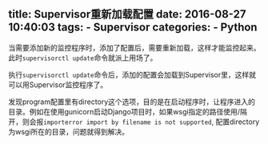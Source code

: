 title: Supervisor重新加载配置
date: 2016-08-27 10:40:03
tags:
    - Supervisor
categories:
    - Python
---
当需要添加新的监控程序时，添加了配置后，需要重新加载，这样才能监控起来。此时`supervisorctl update`命令就派上用场了。

执行`supervisorctl update`命令后，添加的配置会加载到Supervisor里，这样就可以用Supervisor监控程序了。

发现program配置里有directory这个选项，目的是在启动程序时，让程序进入的目录。例如在使用gunicorn启动Django项目时，如果wsgi指定的路径使用/隔开，则会报`importerror import by filename is not supported`, 配置directory为wsgi所在的目录，问题就得到解决。
